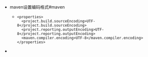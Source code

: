 - maven设置编码格式#maven
	- ```maven
	  <properties>
	  	<project.build.sourceEncoding>UTF-8</project.build.sourceEncoding>
	  	<project.reporting.outputEncoding>UTF-8</project.reporting.outputEncoding>
	  	<maven.compiler.encoding>UTF-8</maven.compiler.encoding>
	  </properties>
	  ```
-